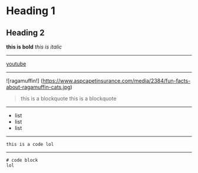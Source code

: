 # Heading 1
## Heading 2
**this is bold**
*this is italic*

***

[youtube](https://www.youtube.com/)

***
![ragamuffin!] (https://www.aspcapetinsurance.com/media/2384/fun-facts-about-ragamuffin-cats.jpg)

> this is a blockquote
> this is a blockquote
***

* list
* list 
* list 


***
`this is a code lol`
***
```
# code block
lol

```

